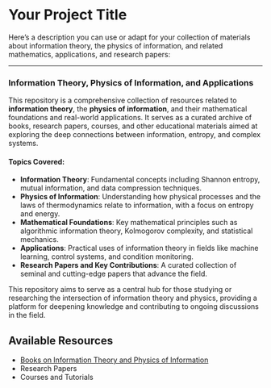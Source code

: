 # Your Project Title

Here’s a description you can use or adapt for your collection of materials about information theory, the physics of information, and related mathematics, applications, and research papers:

---

### **Information Theory, Physics of Information, and Applications**

This repository is a comprehensive collection of resources related to **information theory**, the **physics of information**, and their mathematical foundations and real-world applications. It serves as a curated archive of books, research papers, courses, and other educational materials aimed at exploring the deep connections between information, entropy, and complex systems.

#### **Topics Covered**:
- **Information Theory**: Fundamental concepts including Shannon entropy, mutual information, and data compression techniques.
- **Physics of Information**: Understanding how physical processes and the laws of thermodynamics relate to information, with a focus on entropy and energy.
- **Mathematical Foundations**: Key mathematical principles such as algorithmic information theory, Kolmogorov complexity, and statistical mechanics.
- **Applications**: Practical uses of information theory in fields like machine learning, control systems, and condition monitoring.
- **Research Papers and Key Contributions**: A curated collection of seminal and cutting-edge papers that advance the field.

This repository aims to serve as a central hub for those studying or researching the intersection of information theory and physics, providing a platform for deepening knowledge and contributing to ongoing discussions in the field.

## Available Resources

- [Books on Information Theory and Physics of Information](books.md)
- Research Papers
- Courses and Tutorials
